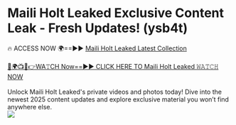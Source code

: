 # Maili Holt Leaked Exclusive Content Leak - Fresh Updates! (ysb4t)

🔥 ACCESS NOW 🌍==►► <a href="https://tinyurl.com/kvy9nzfs" rel="nofollow">Maili Holt Leaked Latest Collection</a>
<br><br>
[🔴🌍📺📱👉WA𝚃CH Now==►► CLICK HERE TO Maili Holt Leaked 𝚆𝙰𝚃𝙲𝙷 NOW](https://tinyurl.com/kvy9nzfs)
<br><br>
Unlock Maili Holt Leaked's private videos and photos today! Dive into the newest 2025 content updates and explore exclusive material you won’t find anywhere else.
<br>
<a href="https://tinyurl.com/kvy9nzfs" rel="nofollow" data-target="animated-image.originalLink"><img src="https://camo.githubusercontent.com/8a4f000d20f83aca3bf7ec5f350d767afa0574a8a352519fd8cfa583a6f93a33/68747470733a2f2f692e696d6775722e636f6d2f644a486b345a712e676966" data-canonical-src="https://i.imgur.com/dJHk4Zq.gif" style="max-width: 100%; display: inline-block;" data-target="animated-image.originalImage"></a>
<br>

